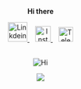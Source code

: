 <div align='center'>
<p>
&nbsp;&nbsp;&nbsp;<b>Hi there</b>&nbsp;&nbsp;&nbsp;
</p>
<a href="https://bit.ly/ITK-LinkedIn">
<img alt="Linkdein" width="40px" src="https://media.giphy.com/media/HQTYdpx1yhxWpugAi2/giphy.gif" /> 
</a>&nbsp;&nbsp;
<a href="https://bit.ly/ITK-Instagram">
<img alt="Instagram" width="32px" src="https://media.giphy.com/media/50s0IhH5UTmVMyOkwm/giphy.gif" />
</a>&nbsp;&nbsp;
<a href="https://bit.ly/ITK-Telegram">
<img alt="Telegram" width="30px" src="https://media.giphy.com/media/ZcdZ7ldgeIhfesqA6E/giphy.gif" /> 
</a><br><br>

![Hi](https://media.giphy.com/media/TA5UdQTc3NVKg/giphy.gif)
</div>

<p align="center" href="https://github.com/IT-Krivoshey">
 <img src="https://github-readme-stats.vercel.app/api?username=IT-Krivoshey&show_icons=true&theme=tokyonight&hide=issues,contribs&line_height=30px" />
</p>

<!--
<a href="https://github.com/IT-Krivoshey"><img src="https://media.giphy.com/media/3o7aCR3rMAF1RxgmZO/giphy.gif" width="25px"></a>
<a href="https://github.com/IT-Krivoshey"><img src="https://media.giphy.com/media/cUx6iFUKjzNY9mc1Iy/giphy.gif" width="25px"></a>
- 🔭 I’m currently working on [@school21moscow](https://github.com/school21moscow) & [RTLabs](https://www.rtlabs.ru/) Projects.
- ⚡ Fun fact: I love to [Run](https://bit.ly/ITK-Strava) more than Code.
- 📫 How to reach me: [Telegram](https://t.me/ITKrivoshey).

![](https://komarev.com/ghpvc/?username=IT-Krivoshey)

<br>
<a href="https://github.com/IT-Krivoshey">
  <img align="center" src="https://github-readme-stats.vercel.app/api/top-langs/?username=IT-Krivoshey&theme=tokyonight&hide=c,makefile,shell&langs_count=8&layout=compact" />
</a>

<br>

<a href="https://github.com/IT-Krivoshey">
 <img align="center" src="https://github-readme-stats.vercel.app/api?username=IT-Krivoshey&show_icons=true&theme=tokyonight&hide=issues,contribs&line_height=30px" />
</a>


**Schweinepriester/Schweinepriester** is a ✨ _special_ ✨ repository because its `README.md` (this file) appears on your GitHub profile.

Here are some ideas to get you started:

- 🔭 I’m currently working on ...
- 🌱 I’m currently learning ...
- 👯 I’m looking to collaborate on ...
- 🤔 I’m looking for help with ...
- 💬 Ask me about ...
- 📫 How to reach me: ...
- 😄 Pronouns: ...
- ⚡ Fun fact: ...
-->
